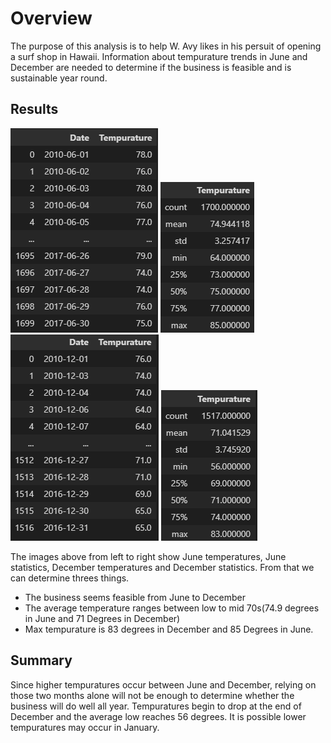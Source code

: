 # Overview
The purpose of this analysis is to help W. Avy likes in his persuit of opening a surf shop in Hawaii. Information about tempurature trends in June and December are needed to determine if the business is feasible and is sustainable year round.  

## Results

![June_Temp](Resources/June_Temp.png)
![June_Stats](Resources/June_Stats.png)
![December_Temp](Resources/December_Temp.png)
![December_Stats](Resources/December_Stats.png)

The images above from left to right show June temperatures, June statistics, December temperatures and December statistics. From that we can determine threes things.
  * The business seems feasible from June to December 
  * The average temperature ranges between low to mid 70s(74.9 degrees in June and 71 Degrees in December)
  * Max tempurature is 83 degrees in December and 85 Degrees in June.

## Summary
Since higher tempuratures occur between June and December, relying on those two months alone will not be enough to determine whether the business will do well all year. Tempuratures begin to drop at the end of December and the average low reaches 56 degrees. It is possible lower tempuratures may occur in January.

